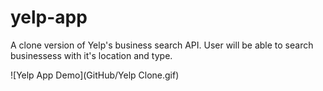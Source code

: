 # yelp-app

A clone version of Yelp's business search API. User will be able to search businessess with it's location and type.

![Yelp App Demo](GitHub/Yelp Clone.gif)
